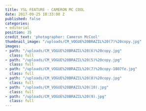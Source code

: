 ```yaml
---
title: YSL FEATURE - CAMERON MC COOL
date: 2017-09-25 18:33:00 Z
published: false
categories:
- editorial
position: 35
credit_text: 'photographer: Cameron McCool'
thumbnail_image: "/uploads/CM_VOGUE%20BRAZIL%20(7)%20copy.jpg"
images:
- path: "/uploads/CM_VOGUE%20BRAZIL%20(6)%20copy.jpg"
  class: full
- path: "/uploads/CM_VOGUE%20BRAZIL%20(5)%20copy.jpg"
  class: full
- path: "/uploads/CM_VOGUE%20BRAZIL%20(7)%20copy-1807fe.jpg"
  class: full
- path: "/uploads/CM_VOGUE%20BRAZIL%20(8)%20copy.jpg"
  class: full
- path: "/uploads/CM_VOGUE%20BRAZIL%20(10).jpg"
  class: full
- path: "/uploads/CM_VOGUE%20BRAZIL%20(9).jpg"
  class: full
---
```


